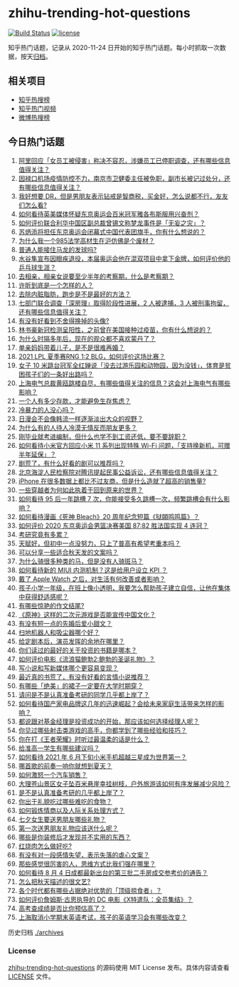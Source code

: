 # zhihu-trending-hot-questions

[![Build Status](https://github.com/justjavac/zhihu-trending-hot-questions/workflows/ci/badge.svg?branch=master)](https://github.com/justjavac/zhihu-trending-hot-questions/actions)
[![license](https://img.shields.io/github/license/justjavac/zhihu-trending-hot-questions)](https://github.com/justjavac/zhihu-trending-hot-questions/blob/master/LICENSE)

知乎热门话题，记录从 2020-11-24 日开始的知乎热门话题。每小时抓取一次数据，按天[归档](./archives)。

## 相关项目

- [知乎热搜榜](https://github.com/justjavac/zhihu-trending-top-search)
- [知乎热门视频](https://github.com/justjavac/zhihu-trending-hot-video)
- [微博热搜榜](https://github.com/justjavac/weibo-trending-hot-search)

## 今日热门话题

<!-- BEGIN -->
<!-- 最后更新时间 Sun Aug 08 2021 03:01:15 GMT+0800 (China Standard Time) -->

1. [阿里回应「女员工被侵害」称决不容忍，涉嫌员工已停职调查，还有哪些信息值得关注？](https://www.zhihu.com/question/478068481)
1. [因禄口机场疫情防控不力，南京市卫健委主任被免职，副市长被记过处分，还有哪些信息值得关注？](https://www.zhihu.com/question/478042504)
1. [我好想要
   DR，但是男朋友表示钻戒是智商税，买金好，怎么说都不行，友友们怎么看?](https://www.zhihu.com/question/476531252)
1. [如何看待英美媒体怀疑东京奥运会百米冠军雅各布斯服用兴奋剂？](https://www.zhihu.com/question/477207139)
1. [如何评价联合利华中国区副总裁曾锡文称梦龙事件是「无妄之灾」？](https://www.zhihu.com/question/477777632)
1. [苏炳添将担任东京奥运会闭幕式中国代表团旗手，你有什么想说的？](https://www.zhihu.com/question/478064919)
1. [为什么我一个985法学高材生在沪仿佛是个废材？](https://www.zhihu.com/question/477345946)
1. [普通人能接住马龙的发球吗?](https://www.zhihu.com/question/365520167)
1. [水谷隼宣布因眼疾退役，本届奥运会他在混双项目中拿下金牌，如何评价他的乒乓球生涯？](https://www.zhihu.com/question/477818815)
1. [去相亲，相亲女说要至少半年的考察期，什么是考察期？](https://www.zhihu.com/question/477499318)
1. [许昕到底是一个怎样的人？](https://www.zhihu.com/question/26562462)
1. [去除内脏脂肪，跑步是不是最好的方法？](https://www.zhihu.com/question/427095682)
1. [七部门联合调查「深房理」取得阶段性进展，2 人被逮捕，3
   人被刑事拘留，还有哪些信息值得关注？](https://www.zhihu.com/question/478029208)
1. [有没有好看到不舍得换掉的头像?](https://www.zhihu.com/question/444911898)
1. [林书豪新冠检测呈阳性，之前曾在美国接种过疫苗，你有什么想说的？](https://www.zhihu.com/question/477946784)
1. [为什么时隔多年后，现在的观众都不喜欢蒙丹了？](https://www.zhihu.com/question/472556684)
1. [单亲妈妈带着儿子，是不是很难再婚？](https://www.zhihu.com/question/473240490)
1. [2021 LPL 夏季赛RNG 1:2 BLG，如何评价这场比赛？](https://www.zhihu.com/question/478058347)
1. [女子 10
   米跳台冠军全红婵说「没去过游乐园和动物园，因为没钱」，体育是贫困孩子们的一条好出路吗？](https://www.zhihu.com/question/477586825)
1. [上海电气总裁黄瓯跳楼自尽，有哪些值得关注的信息？这会对上海电气有哪些影响？](https://www.zhihu.com/question/477621651)
1. [一个人有多少存款，才能避免生存焦虑？](https://www.zhihu.com/question/391300078)
1. [冷暴力的人没心吗？](https://www.zhihu.com/question/461127629)
1. [日漫会不会像韩流一样逐渐淡出大众的视野？](https://www.zhihu.com/question/472080432)
1. [为什么有的人待人冷漠无情反而朋友更多？](https://www.zhihu.com/question/270794084)
1. [刚毕业就考进编制，但什么也学不到工资还低，要不要辞职？](https://www.zhihu.com/question/477127718)
1. [如何看待小米官方回应小米 11 系列出现特殊 Wi-Fi
   问题，「支持换新机，可赠半年延保」？](https://www.zhihu.com/question/477855445)
1. [剧荒了，有什么好看的剧可以推荐吗？](https://www.zhihu.com/question/476880000)
1. [北京海淀人民检察院对腾讯提起民事公益诉讼，还有哪些信息值得关注？](https://www.zhihu.com/question/477859695)
1. [iPhone
   在很多数据上都比不过友商，但是什么造就了超高的销售量?](https://www.zhihu.com/question/476745626)
1. [一些穿越者为何如此执着于回到原来的世界？](https://www.zhihu.com/question/342470067)
1. [如何看待 95 后一年跳槽 7
   次，你能接受多久跳槽一次，频繁跳槽会有什么影响？](https://www.zhihu.com/question/476738123)
1. [如何看待漫画《死神 Bleach》20
   周年纪念短篇《狱頣鸣鸣篇》？](https://www.zhihu.com/question/477547721)
1. [如何评价 2020 东京奥运会男篮决赛美国 87:82 胜法国实现 4
   连冠？](https://www.zhihu.com/question/477932633)
1. [考研究竟有多累？](https://www.zhihu.com/question/305504312)
1. [天赋好，但初中一点没努力，只上了普高有希望考重本吗？](https://www.zhihu.com/question/476203600)
1. [可以分享一些适合秋天发的文案吗？](https://www.zhihu.com/question/476701140)
1. [为什么骑很多种类的马，但是没有人骑斑马？](https://www.zhihu.com/question/370589831)
1. [如何看待新的 MIUI 内测机制？这是给用户设立 KPI ？](https://www.zhihu.com/question/476869703)
1. [戴了 Apple Watch 之后，对生活有何改善或者影响？](https://www.zhihu.com/question/33319167)
1. [孩子小学一年级，在班上像小透明，我要怎么帮助孩子建立自信，让他在集体中获得舒适感呢？](https://www.zhihu.com/question/468896002)
1. [有哪些惊艳的作文结尾?](https://www.zhihu.com/question/369181074)
1. [《原神》这样的二次元游戏是否能宣传中国文化？](https://www.zhihu.com/question/476832017)
1. [有没有短一点的先婚后爱小甜文？](https://www.zhihu.com/question/425137776)
1. [扫地机器人和吸尘器哪个好？](https://www.zhihu.com/question/28710282)
1. [给定剧本后，演员发挥的余地在哪里？](https://www.zhihu.com/question/61957015)
1. [你们读过的最好的关于投资的书籍是哪本？](https://www.zhihu.com/question/19870052)
1. [如何评价电影《流浪猫鲍勃2:鲍勃的圣诞礼物》？](https://www.zhihu.com/question/430198999)
1. [写小说和写新媒体哪个更容易变现？](https://www.zhihu.com/question/476919578)
1. [最近真的书荒了，有没有好看的言情小说推荐？](https://www.zhihu.com/question/465306659)
1. [有哪些「绝美」的裙子一定要在大学时期穿？](https://www.zhihu.com/question/467045821)
1. [请问是不是认真准备考研的同学几乎都上岸了？](https://www.zhihu.com/question/477664780)
1. [如何看待国产家电品牌这几年的迅速崛起？会给未来家庭生活带来怎样的影响？](https://www.zhihu.com/question/477838300)
1. [都说跟对基金经理是投资成功的开始，那应该如何选择经理人呢？](https://www.zhihu.com/question/471114433)
1. [你见过哪些射击类游戏的高手，你都学到了哪些经验和技巧？](https://www.zhihu.com/question/477744021)
1. [你在打《王者荣耀》时听过最温柔的话是什么？](https://www.zhihu.com/question/473782243)
1. [给准高一学生有哪些建议吗？](https://www.zhihu.com/question/411057603)
1. [如何看待 2021 年 6 月下旬小米手机超越三星成为世界第一？](https://www.zhihu.com/question/477320880)
1. [哪首歌的前奏一响你就想到夏天？](https://www.zhihu.com/question/477006405)
1. [如何激怒一个汽车销售？](https://www.zhihu.com/question/339586380)
1. [大理苍山景区女子坠百米悬崖幸挂树枝，户外旅游该如何有序发展减少风险？](https://www.zhihu.com/question/477425652)
1. [是不是认真准备考研的几乎都上岸了？](https://www.zhihu.com/question/452073317)
1. [你出于礼貌吃过哪些难吃的食物？](https://www.zhihu.com/question/475503789)
1. [如何锻炼情商以及人际关系处理方式？](https://www.zhihu.com/question/332573219)
1. [七夕女生要送男朋友哪些礼物？](https://www.zhihu.com/question/288920359)
1. [第一次送男朋友礼物应该送什么呢？](https://www.zhihu.com/question/320207842)
1. [哪些是你装修后才发现并不实用的东西？](https://www.zhihu.com/question/472318638)
1. [红烧肉怎么做好吃?](https://www.zhihu.com/question/318827569)
1. [有没有对一段感情失望，表示失落的虐心文案？](https://www.zhihu.com/question/459513700)
1. [那些感觉很厉害的人，思维方式比我们强在哪里？](https://www.zhihu.com/question/444370761)
1. [如何看待 8 月 4
   日成都最新出台的第三批二手房成交参考价的通告？](https://www.zhihu.com/question/477252191)
1. [怎么把秋天描述的很文艺?](https://www.zhihu.com/question/307953892)
1. [各个时代都有哪些占据绝对优势的「顶级掠食者」？](https://www.zhihu.com/question/475548160)
1. [如何评价詹姆斯·古恩执导的 DC 电影《X特遣队：全员集结》？](https://www.zhihu.com/question/476977382)
1. [高考查成绩是否比你预估高了？](https://www.zhihu.com/question/407531101)
1. [上海取消小学期末英语考试，孩子的英语学习会有哪些改变？](https://www.zhihu.com/question/477642053)

<!-- END -->

历史归档 [./archives](./archives)

### License

[zhihu-trending-hot-questions](https://github.com/justjavac/zhihu-trending-hot-questions)
的源码使用 MIT License 发布。具体内容请查看 [LICENSE](./LICENSE) 文件。

